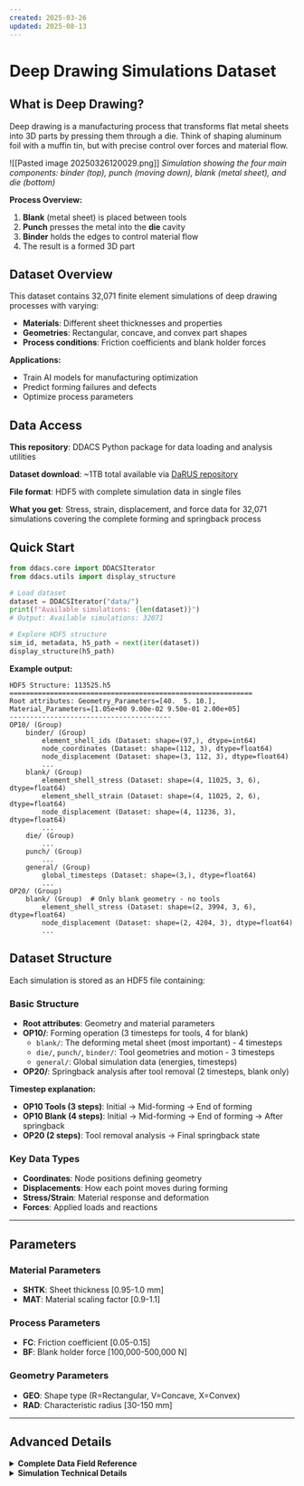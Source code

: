 ```yaml
---
created: 2025-03-26
updated: 2025-08-13
---
```


# Deep Drawing Simulations Dataset

## What is Deep Drawing?

Deep drawing is a manufacturing process that transforms flat metal sheets into 3D parts by pressing them through a die. Think of shaping aluminum foil with a muffin tin, but with precise control over forces and material flow.

![[Pasted image 20250326120029.png]]
*Simulation showing the four main components: binder (top), punch (moving down), blank (metal sheet), and die (bottom)*

**Process Overview:**
1. **Blank** (metal sheet) is placed between tools
2. **Punch** presses the metal into the **die** cavity
3. **Binder** holds the edges to control material flow
4. The result is a formed 3D part

## Dataset Overview

This dataset contains 32,071 finite element simulations of deep drawing processes with varying:
- **Materials**: Different sheet thicknesses and properties
- **Geometries**: Rectangular, concave, and convex part shapes  
- **Process conditions**: Friction coefficients and blank holder forces

**Applications:**
- Train AI models for manufacturing optimization
- Predict forming failures and defects
- Optimize process parameters

## Data Access

**This repository**: DDACS Python package for data loading and analysis utilities

**Dataset download**: ~1TB total available via [DaRUS repository](https://github.com/BaumSebastian/DaRUS-Dataset-Interaction)

**File format**: HDF5 with complete simulation data in single files

**What you get**: Stress, strain, displacement, and force data for 32,071 simulations covering the complete forming and springback process

## Quick Start

```python
from ddacs.core import DDACSIterator
from ddacs.utils import display_structure

# Load dataset
dataset = DDACSIterator("data/")
print(f"Available simulations: {len(dataset)}")
# Output: Available simulations: 32071

# Explore HDF5 structure
sim_id, metadata, h5_path = next(iter(dataset))
display_structure(h5_path)
```

**Example output:**
```
HDF5 Structure: 113525.h5
============================================================
Root attributes: Geometry_Parameters=[40.  5. 10.], Material_Parameters=[1.05e+00 9.00e-02 9.50e-01 2.00e+05]
----------------------------------------
OP10/ (Group)
    binder/ (Group)
        element_shell_ids (Dataset: shape=(97,), dtype=int64)
        node_coordinates (Dataset: shape=(112, 3), dtype=float64)
        node_displacement (Dataset: shape=(3, 112, 3), dtype=float64)
        ...
    blank/ (Group)
        element_shell_stress (Dataset: shape=(4, 11025, 3, 6), dtype=float64)
        element_shell_strain (Dataset: shape=(4, 11025, 2, 6), dtype=float64)
        node_displacement (Dataset: shape=(4, 11236, 3), dtype=float64)
        ...
    die/ (Group)
        ...
    punch/ (Group)
        ...
    general/ (Group)
        global_timesteps (Dataset: shape=(3,), dtype=float64)
        ...
OP20/ (Group)
    blank/ (Group)  # Only blank geometry - no tools
        element_shell_stress (Dataset: shape=(2, 3994, 3, 6), dtype=float64)
        node_displacement (Dataset: shape=(2, 4204, 3), dtype=float64)
        ...
```

## Dataset Structure

Each simulation is stored as an HDF5 file containing:

### Basic Structure
- **Root attributes**: Geometry and material parameters
- **OP10/**: Forming operation (3 timesteps for tools, 4 for blank)
  - `blank/`: The deforming metal sheet (most important) - 4 timesteps
  - `die/`, `punch/`, `binder/`: Tool geometries and motion - 3 timesteps
  - `general/`: Global simulation data (energies, timesteps)
- **OP20/**: Springback analysis after tool removal (2 timesteps, blank only)

**Timestep explanation:**
- **OP10 Tools (3 steps)**: Initial → Mid-forming → End of forming
- **OP10 Blank (4 steps)**: Initial → Mid-forming → End of forming → After springback
- **OP20 (2 steps)**: Tool removal analysis → Final springback state

### Key Data Types
- **Coordinates**: Node positions defining geometry
- **Displacements**: How each point moves during forming
- **Stress/Strain**: Material response and deformation
- **Forces**: Applied loads and reactions

---

## Parameters

### Material Parameters
- **SHTK**: Sheet thickness [0.95-1.0 mm]
- **MAT**: Material scaling factor [0.9-1.1]

### Process Parameters  
- **FC**: Friction coefficient [0.05-0.15]
- **BF**: Blank holder force [100,000-500,000 N]

### Geometry Parameters
- **GEO**: Shape type (R=Rectangular, V=Concave, X=Convex)
- **RAD**: Characteristic radius [30-150 mm]

---

## Advanced Details

<details>
<summary><strong>Complete Data Field Reference</strong></summary>

### Understanding the Data Fields

#### Geometry and Connectivity
| Field | Dimensions | What it contains |
|-------|------------|------------------|
| `node_coordinates` | (n, 3) | X, Y, Z positions of every point on the component surface |
| `node_ids` | (n,) | Unique reference numbers for each point |
| `element_shell_ids` | (m,) | Unique reference numbers for each surface patch |
| `element_shell_node_indexes` | (m, 4) | Which 4 points connect to form each rectangular surface patch |

#### Motion and Deformation  
| Field | Dimensions | What it contains |
|-------|------------|------------------|
| `node_displacement` | (t, n, 3) | How far each point moved from its starting position |
| `node_velocity` | (t, n, 3) | How fast each point is moving in X, Y, Z directions |
| `node_acceleration` | (t, n, 3) | How quickly the velocity is changing at each point |

#### Material Response
| Field | Dimensions | What it contains |
|-------|------------|------------------|
| `element_shell_stress` | (t, m, layers, 6) | Internal forces within the material (σxx, σyy, σzz, τxy, τyz, τzx) |
| `element_shell_strain` | (t, m, layers, 6) | How much the material is stretched or compressed (εxx, εyy, εzz, γxy, γyz, γzx) |
| `element_shell_thickness` | (t, m) | Current thickness of each patch (shows thinning during forming) |
| `element_shell_effective_plastic_strain` | (t, m, 3) | Permanent deformation that won't recover (εp_eff components) |

#### Forces and Energy
| Field | Dimensions | What it contains |
|-------|------------|------------------|
| `element_shell_bending_moment` | (t, m, 3) | Twisting forces causing bending (Mx, My, Mz) |
| `element_shell_normal_force` | (t, m, 3) | Forces pushing perpendicular to the surface (Fx, Fy, Fz) |
| `element_shell_shear_force` | (t, m, 2) | Forces sliding parallel to the surface (Fxy, Fyz) |
| `element_shell_internal_energy` | (t, m) | Energy absorbed by deformation (U) |

*Where: m=surface patches, n=points, t=timesteps, layers=through thickness*

### OP10 - Forming Operation

#### Blank Component
The most important component containing comprehensive deformation data:
- Complete stress/strain history through thickness
- Plastic deformation and thinning
- Force distributions and energy absorption
- 4 timesteps including final springback state

#### Tool Components (Die, Punch, Binder)
- **Die**: Stationary lower tool defining final geometry
- **Punch**: Moving upper tool with prescribed displacement
- **Binder**: Force-controlled blank holder preventing wrinkling

Tool data includes geometry, prescribed motion, and contact forces.

#### General Data
Global simulation information:
- Energy conservation (kinetic, internal, total)
- Part-wise mass and velocity tracking
- Timestep information
- Material type assignments

### OP20 - Springback Analysis
Post-forming analysis after tool removal (blank component only):
- Residual stress and strain states
- Final part geometry after elastic recovery
- 2 timesteps showing springback progression
- No tool data (tools are removed for springback analysis)

</details>

<details>
<summary><strong>Simulation Technical Details</strong></summary>

### Finite Element Setup
- **Material**: DP600 dual-phase steel
- **Elements**: Fully integrated shells (ELFORM=16, NIP=7)
- **Contact**: One-way forming contact algorithm
- **Material Model**: Kinematic hardening with transverse anisotropy

### Geometry Specifications
- **Part dimensions**: 210×210 mm base, 30 mm depth
- **Radius variations**:
  - Rectangular: 30-40 mm corner radius
  - Concave: 50-150 mm concave radius  
  - Convex: 100-150 mm convex radius
- **Wall angle**: 10-20°
- **Bottom radius**: 5-10 mm

</details>

